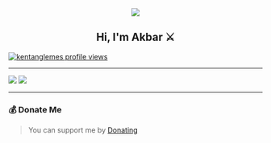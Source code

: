 <div align="center" style"border-radius:15px">
  <a href="https://images.app.goo.gl/1GLovQCGq6ueRXpL9" title="Discord Server" target="_blank">
    <img src="https://media.discordapp.net/attachments/1235904997905137756/1283238578557681757/images.jpg?ex=66e2448e&is=66e0f30e&hm=2dea1efbd2d3fb0850b6993ace3615b68633a380be02a2c2c9c9e17795149de0&" style"width: 100%;border-radius:15px">
  </a>
</div>

## <div align="center">Hi, I'm Akbar ⚔️</div>  

[![kentanglemes profile views](https://u8views.com/api/v1/github/profiles/159621234/views/day-week-month-total-count.svg)](https://u8views.com/github/Kentanglemes)

***

<a href="https://discord.com/users/995913592253710356/"><img src="https://discord.c99.nl/widget/theme-1/995913592253710356.png"></a> <a href="https://discord.gg/2wQyNDbyk3"><img src="https://discord.com/api/guilds/1001450173903417444/widget.png?style=banner2"></a>

***

### 💰 Donate Me

> You can support me by [Donating](https://saweria.co/aprilioakbar)
